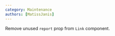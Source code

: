 ```yaml
---
category: Maintenance
authors: [MatissJanis]
---
```


Remove unused `report` prop from `Link` component.
